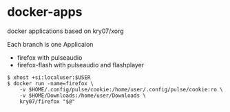 # docker-apps
docker applications based on kry07/xorg

Each branch is one Applicaion

 - firefox with pulseaudio
 - firefox-flash with pulseaudio and flashplayer

```
$ xhost +si:localuser:$USER
$ docker run -name=firefox \
	-v $HOME/.config/pulse/cookie:/home/user/.config/pulse/cookie:ro \
	-v $HOME/Downloads:/home/user/Downloads \
	kry07/firefox "$@"
```

